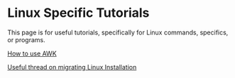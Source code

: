# Linux Specific Tutorials

This page is for useful tutorials, specifically for Linux commands, specifics, or programs.

[How to use AWK](https://www.howtogeek.com/562941/how-to-use-the-awk-command-on-linux/)

[Useful thread on migrating Linux Installation](https://unix.stackexchange.com/questions/2865/moving-linux-install-to-a-new-computer)
